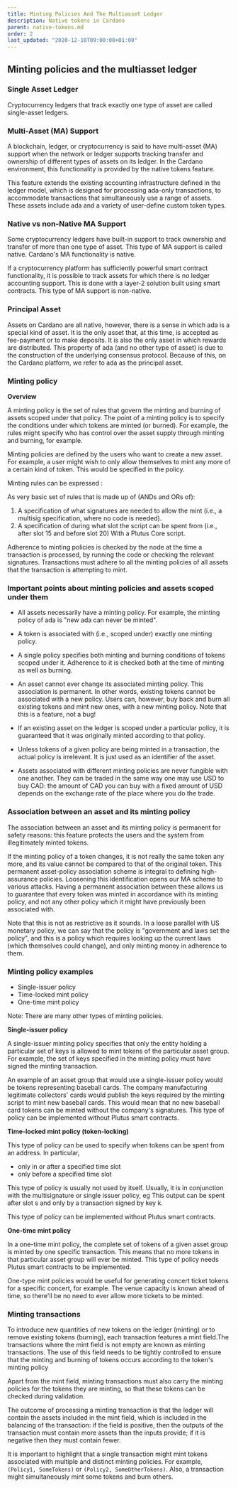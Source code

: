 ```yaml
---
title: Minting Policies And The Multiasset Ledger
description: Native tokens in Cardano
parent: native-tokens.md
order: 2
last_updated: "2020-12-10T09:00:00+01:00"
---
```


## Minting policies and the multiasset ledger

### Single Asset Ledger

Cryptocurrency ledgers that track exactly one type of asset are called single-asset ledgers.

### Multi-Asset (MA) Support

A blockchain, ledger, or cryptocurrency is said to have multi-asset (MA) support when the network or ledger supports tracking transfer and ownership of different types of assets on its ledger. In the Cardano environment, this functionality is provided by the native tokens feature.

This feature extends the existing accounting infrastructure defined in the ledger model, which is designed for processing ada-only transactions, to accommodate transactions that simultaneously use a range of assets. These assets include ada and a variety of user-define custom token types.

### Native vs non-Native MA Support

Some cryptocurrency ledgers have built-in support to track ownership and transfer of more than one type of asset. This type of MA support is called native. Cardano's MA functionality is native.

If a cryptocurrency platform has sufficiently powerful smart contract functionality, it is possible to track assets for which there is no ledger accounting support. This is done with a layer-2 solution built using smart contracts. This type of MA support is non-native.

### Principal Asset

Assets on Cardano are all native, however, there is a sense in which ada is a special kind of asset. It is the only asset that, at this time, is accepted as fee-payment or to make deposits. It is also the only asset in which rewards are distributed. This property of ada (and no other type of asset) is due to the construction of the underlying consensus
protocol. Because of this, on the Cardano platform, we refer to ada as the principal asset.

### Minting policy

**Overview**

A minting policy is the set of rules that govern the minting and burning of assets scoped under that policy. The point of a minting policy is to specify the conditions under which tokens are minted (or burned). For example, the rules might specify who has control over the asset supply through minting and burning, for example.

Minting policies are defined by the users who want to create a new asset. For example, a user might wish to only allow themselves to mint any more of a certain kind of token. This would be specified in the policy.

Minting rules can be expressed :

As very basic set of rules that is made up of (ANDs and ORs of):
1.  A specification of what signatures are needed to allow the mint (i.e., a multisig specification, where no code is needed).
2.  A specification of during what slot the script can be spent from (i.e., after slot 15 and before slot 20)
With a Plutus Core script.

Adherence to minting policies is checked by the node at the time a transaction is processed, by running the code or checking the relevant signatures. Transactions must adhere to all the minting policies of all assets that the transaction is attempting to mint.

### Important points about minting policies and assets scoped under them

- All assets necessarily have a minting policy. For example, the minting policy of ada is "new ada can never be minted".

- A token is associated with (i.e., scoped under) exactly one minting policy.

- A single policy specifies both minting and burning conditions of tokens scoped under it. Adherence to it is checked both at the time of minting as well as burning.

- An asset cannot ever change its associated minting policy. This association is permanent. In other words, existing tokens cannot be associated with a new policy. Users can, however, buy back and burn all existing tokens and mint new ones, with a new minting policy. Note that this is a feature, not a bug!

- If an existing asset on the ledger is scoped under a particular policy, it is guaranteed that it was originally minted according to that policy.

- Unless tokens of a given policy are being minted in a transaction, the actual policy is irrelevant. It is just used as an identifier of the asset.

- Assets associated with different minting policies are never fungible with one another. They can be traded in the same way one may use USD to buy CAD: the amount of CAD you can buy with a fixed amount of USD depends on the exchange rate of the place where you do the trade.

### Association between an asset and its minting policy

The association between an asset and its minting policy is permanent for safety reasons: this feature protects the users and the system from illegitimately minted tokens.

If the minting policy of a token changes, it is not really the same token any more, and its value cannot be compared to that of the original token. This permanent asset-policy association scheme is integral to defining high-assurance policies. Loosening this identification opens our MA scheme to various attacks. Having a permanent association between
these allows us to guarantee that every token was minted in accordance with its minting policy, and not any other policy which it might have previously been associated with.

Note that this is not as restrictive as it sounds. In a loose parallel with US monetary policy, we can say that the policy is "government and laws set the policy", and this is a policy which requires looking up the current laws (which themselves could change), and only minting money in adherence to them.

### Minting policy examples

- Single-issuer policy
- Time-locked mint policy
- One-time mint policy

Note: There are many other types of minting policies.

**Single-issuer policy**

A single-issuer minting policy specifies that only the entity holding a particular set of keys is allowed to mint tokens of the particular asset group. For example, the set of keys specified in the minting policy must have signed the minting transaction.

An example of an asset group that would use a single-issuer policy would be tokens representing baseball cards. The company manufacturing legitimate collectors' cards would publish the keys required by the minting script to mint new baseball cards. This would mean that no new baseball card tokens can be minted without the company's signatures.
This type of policy can be implemented without Plutus smart contracts.

**Time-locked mint policy (token-locking)**

This type of policy can be used to specify when tokens can be spent from an address. In particular,

- only in or after a specified time slot
- only before a specified time slot

This type of policy is usually not used by itself. Usually, it is in conjunction with the multisignature or single issuer policy, eg This output can be spent after slot s and only by a transaction signed by key k.

This type of policy can be implemented without Plutus smart contracts.

**One-time mint policy**

In a one-time mint policy, the complete set of tokens of a given asset group is minted by one specific transaction. This means that no more tokens in that particular asset group will ever be minted. This type of policy needs Plutus smart contracts to be implemented.

One-type mint policies would be useful for generating concert ticket tokens for a specific concert, for example. The venue capacity is known ahead of time, so there'll be no need to ever allow more tickets to be minted.

### Minting transactions

To introduce new quantities of new tokens on the ledger (minting) or to remove existing tokens (burning), each transaction features a mint field.The transactions where the mint field is not empty are known as minting transactions. The use of this field needs to be tightly controlled to ensure that the minting and burning of tokens occurs
according to the token's minting policy

Apart from the mint field, minting transactions must also carry the minting policies for the tokens they are minting, so that these tokens can be checked during validation.

The outcome of processing a minting transaction is that the ledger will contain the assets included in the mint field, which is included in the balancing of the transaction: if the field is positive, then the outputs of the transaction must contain more assets than the inputs provide; if it is negative then they must contain fewer.

It is important to highlight that a single transaction might mint tokens associated with multiple and distinct minting policies. For example, `(Policy1, SomeTokens)` or `(Policy2, SomeOtherTokens)`. Also, a transaction might simultaneously mint some tokens and burn others.
